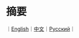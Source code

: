# 摘要

｜[English](https://github.com/sirenexcelsior/MathAndGraphNeuralNetworks/blob/main/MathsInGNNs/README.md)｜[中文](https://github.com/sirenexcelsior/MathAndGraphNeuralNetworks/tree/main/MathsInGNNs/READMECN.md)｜[Русский](https://github.com/sirenexcelsior/MathAndGraphNeuralNetworks/tree/main/MathsInGNNs/READMERU.md)｜
